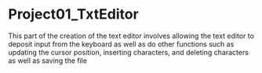 # Project01_TxtEditor
This part of the creation of the text editor involves allowing the text editor to deposit input
from the keyboard as well as do other functions such as updating the cursor position, inserting
characters, and deleting characters as well as saving the file
